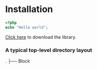 # Installation
```php
<?php
echo "Hello world";
```

[Click here](https://google.com.kh) to download the library.

### A typical top-level directory layout

.
├── Block 

